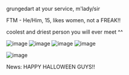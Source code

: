grungedart at your service, m'lady/sir

FTM - He/Him, 15, likes women, not a FREAK!!

coolest and driest person you will ever meet ^^

![image](https://github.com/user-attachments/assets/f0fa2374-e77d-467d-aea8-c8905b0ea4d5) ![image](https://github.com/user-attachments/assets/2ecad02f-6929-483c-a2ab-c1590684d6e8) ![image](https://github.com/user-attachments/assets/87b102c7-1791-414e-9ef0-c121b883996a) ![image](https://github.com/user-attachments/assets/a907cc2b-65b0-4d09-8e82-29753b759dda)


![image](https://github.com/user-attachments/assets/ded2ac61-e06a-4d11-8c19-79fdfaa320ae)



News: HAPPY HALLOWEEN GUYS!!

<!---
grungedart/grungedart is a ✨ special ✨ repository because its `README.md` (this file) appears on your GitHub profile.
You can click the Preview link to take a look at your changes.
--->
